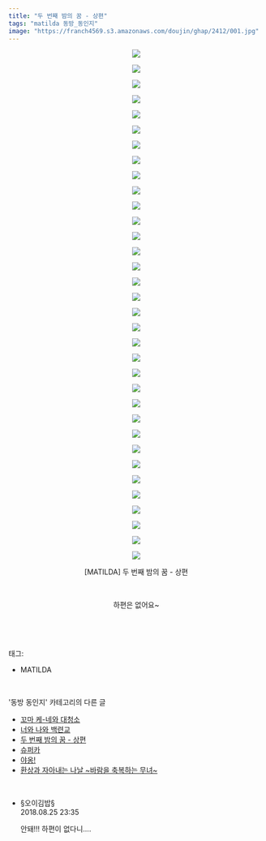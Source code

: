 ```yaml
---
title: "두 번째 밤의 꿈 - 상편"
tags: "matilda 동방_동인지"
image: "https://franch4569.s3.amazonaws.com/doujin/ghap/2412/001.jpg"
---
```

<div class="article">
<p style="text-align: center; clear: none; float: none;"><img src="{{ site.imgserver2 }}/ghap/2412/001.jpg"/></p>
<p style="text-align: center; clear: none; float: none;"><img src="{{ site.imgserver2 }}/ghap/2412/002.jpg"/></p>
<p style="text-align: center; clear: none; float: none;"><img src="{{ site.imgserver2 }}/ghap/2412/003.jpg"/></p>
<p style="text-align: center; clear: none; float: none;"><img src="{{ site.imgserver2 }}/ghap/2412/004.jpg"/></p>
<p style="text-align: center; clear: none; float: none;"><img src="{{ site.imgserver2 }}/ghap/2412/005.jpg"/></p>
<p style="text-align: center; clear: none; float: none;"><img src="{{ site.imgserver2 }}/ghap/2412/006.jpg"/></p>
<p style="text-align: center; clear: none; float: none;"><img src="{{ site.imgserver2 }}/ghap/2412/007.jpg"/></p>
<p style="text-align: center; clear: none; float: none;"><img src="{{ site.imgserver2 }}/ghap/2412/008.jpg"/></p>
<p style="text-align: center; clear: none; float: none;"><img src="{{ site.imgserver2 }}/ghap/2412/009.jpg"/></p>
<p style="text-align: center; clear: none; float: none;"><img src="{{ site.imgserver2 }}/ghap/2412/010.jpg"/></p>
<p style="text-align: center; clear: none; float: none;"><img src="{{ site.imgserver2 }}/ghap/2412/011.jpg"/></p>
<p style="text-align: center; clear: none; float: none;"><img src="{{ site.imgserver2 }}/ghap/2412/012.jpg"/></p>
<p style="text-align: center; clear: none; float: none;"><img src="{{ site.imgserver2 }}/ghap/2412/013.jpg"/></p>
<p style="text-align: center; clear: none; float: none;"><img src="{{ site.imgserver2 }}/ghap/2412/014.jpg"/></p>
<p style="text-align: center; clear: none; float: none;"><img src="{{ site.imgserver2 }}/ghap/2412/015.jpg"/></p>
<p style="text-align: center; clear: none; float: none;"><img src="{{ site.imgserver2 }}/ghap/2412/016.jpg"/></p>
<p style="text-align: center; clear: none; float: none;"><img src="{{ site.imgserver2 }}/ghap/2412/017.jpg"/></p>
<p style="text-align: center; clear: none; float: none;"><img src="{{ site.imgserver2 }}/ghap/2412/018.jpg"/></p>
<p style="text-align: center; clear: none; float: none;"><img src="{{ site.imgserver2 }}/ghap/2412/019.jpg"/></p>
<p style="text-align: center; clear: none; float: none;"><img src="{{ site.imgserver2 }}/ghap/2412/020.jpg"/></p>
<p style="text-align: center; clear: none; float: none;"><img src="{{ site.imgserver2 }}/ghap/2412/021.jpg"/></p>
<p style="text-align: center; clear: none; float: none;"><img src="{{ site.imgserver2 }}/ghap/2412/022.jpg"/></p>
<p style="text-align: center; clear: none; float: none;"><img src="{{ site.imgserver2 }}/ghap/2412/023.jpg"/></p>
<p style="text-align: center; clear: none; float: none;"><img src="{{ site.imgserver2 }}/ghap/2412/024.jpg"/></p>
<p style="text-align: center; clear: none; float: none;"><img src="{{ site.imgserver2 }}/ghap/2412/025.jpg"/></p>
<p style="text-align: center; clear: none; float: none;"><img src="{{ site.imgserver2 }}/ghap/2412/026.jpg"/></p>
<p style="text-align: center; clear: none; float: none;"><img src="{{ site.imgserver2 }}/ghap/2412/027.jpg"/></p>
<p style="text-align: center; clear: none; float: none;"><img src="{{ site.imgserver2 }}/ghap/2412/028.jpg"/></p>
<p style="text-align: center; clear: none; float: none;"><img src="{{ site.imgserver2 }}/ghap/2412/029.jpg"/></p>
<p style="text-align: center; clear: none; float: none;"><img src="{{ site.imgserver2 }}/ghap/2412/030.jpg"/></p>
<p style="text-align: center; clear: none; float: none;"><img src="{{ site.imgserver2 }}/ghap/2412/031.jpg"/></p>
<p style="text-align: center; clear: none; float: none;"><img src="{{ site.imgserver2 }}/ghap/2412/032.jpg"/></p>
<p style="text-align: center; clear: none; float: none;"><img src="{{ site.imgserver2 }}/ghap/2412/033.jpg"/></p>
<p style="text-align: center; clear: none; float: none;"><img src="{{ site.imgserver2 }}/ghap/2412/034.jpg"/></p>
<p style="text-align: center; clear: none; float: none;">[MATILDA] 두 번째 밤의 꿈 - 상편</p>
<p style="text-align: center; clear: none; float: none;"><br/></p>
<p style="text-align: center; clear: none; float: none;">하편은 없어요~</p>
<p><br/></p>
</div><br/>
<div class="tagTrail">
<p>태그: </p>
<ul>
<li>MATILDA</li>
</ul>
</div><br/>
<div class="another">
<p>'동방 동인지' 카테고리의 다른 글</p>
<ul>
<li><a href="/ghap_2415">꼬마 케-네와 대청소</a></li>
<li><a href="/ghap_2413">너와 나와 백련교</a></li>
<li><a href="/ghap_2412">두 번째 밤의 꿈 - 상편</a></li>
<li><a href="/ghap_2411">슈퍼카</a></li>
<li><a href="/ghap_2410">야옹!</a></li>
<li><a href="/ghap_2409">환상과 자아내는 나날 ~바람을 축복하는 무녀~</a></li>
</ul>
</div><br/>
<div class="cb_module cb_fluid">
<div class="cb_wrt cb_profile">
<div class="comment">
<ul>
<li class="cb_thumb_off" id="comment15317501">
<div class="cb_comment_area">
<div class="cb_info_area">
<div class="cb_section">
<span class="cb_nick_name">§오이김밥§</span>
</div>
<div class="cb_section">
<span class="cb_date">2018.08.25 23:35 </span>
</div>
</div>
<div class="cb_dsc_comment">
<p class="cb_dsc">
											안돼!!! 하편이 없다니....
										</p>
</div>
</div></li>
</ul>
</div>
</div><!-- commentList close -->
</div><br/>

